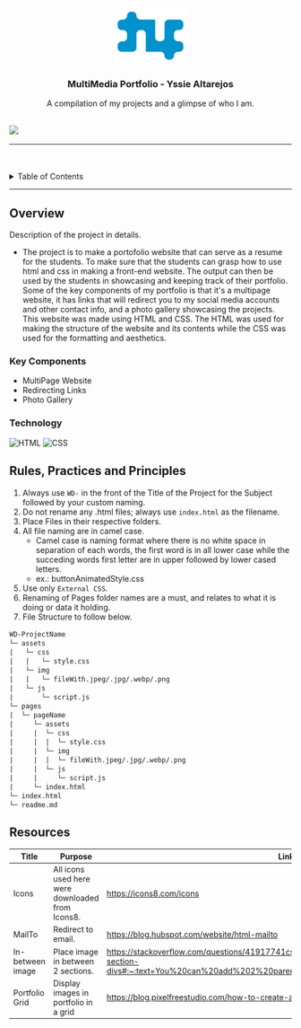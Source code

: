 <a name="readme-top">

<br/>

<br />
<div align="center">
  <a href="https://github.com/zyx-0314/">
  <!-- TODO: If you want to add logo or banner you can add it here -->
    <img src="./assets/img/logo-b-06.png" alt="Y_A" width="130" height="100">
  </a>
<!-- TODO: Change Title to the name of the title of your Project -->
  <h3 align="center">MultiMedia Portfolio - Yssie Altarejos</h3>
</div>
<!-- TODO: Make a short description -->
<div align="center">
  A compilation of my projects and a glimpse of who I am.
</div>

<br />

![](https://visit-counter.vercel.app/counter.png?page=YssieAltarejos/WD-Altarejos-Portfolio)

---

<br />
<br />

<!-- TODO: If you want to add more layers for your readme -->
<details>
  <summary>Table of Contents</summary>
  <ol>
    <li>
      <a href="#overview">Overview</a>
      <ol>
        <li>
          <a href="#key-components">Key Components</a>
        </li>
        <li>
          <a href="#technology">Technology</a>
        </li>
      </ol>
    </li>
    <li>
      <a href="#rule,-practices-and-principles">Rules, Practices and Principles</a>
    </li>
    <li>
      <a href="#resources">Resources</a>
    </li>
  </ol>
</details>

---

## Overview

<!-- TODO: To be changed -->
<!-- The following are just sample -->
Description of the project in details.

- The project is to make a portofolio website that can serve as a resume for the students. To make sure that the students can grasp how to use html and css in making a front-end website. The output can then be used by the students in showcasing and keeping track of their portfolio. Some of the key components of my portfolio is that it's a multipage website, it has links that will redirect you to my social media accounts and other contact info, and a photo gallery showcasing the projects. This website was made using HTML and CSS. The HTML was used for making the structure of the website and its contents while the CSS was used for the formatting and aesthetics.

### Key Components
<!-- TODO: List of Key Components -->
<!-- The following are just sample -->
- MultiPage Website
- Redirecting Links
- Photo Gallery

### Technology
<!-- TODO: List of Technology Used -->
![HTML](https://img.shields.io/badge/HTML-E34F26?style=for-the-badge&logo=html5&logoColor=white)
![CSS](https://img.shields.io/badge/CSS-1572B6?style=for-the-badge&logo=css3&logoColor=white)

## Rules, Practices and Principles
1. Always use `WD-` in the front of the Title of the Project for the Subject followed by your custom naming.
2. Do not rename any .html files; always use `index.html` as the filename.
3. Place Files in their respective folders.
4. All file naming are in camel case.
   - Camel case is naming format where there is no white space in separation of each words, the first word is in all lower case while the succeding words first letter are in upper followed by lower cased letters.
   - ex.: buttonAnimatedStyle.css
5. Use only `External CSS`.
6. Renaming of Pages folder names are a must, and relates to what it is doing or data it holding.
7. File Structure to follow below.

```
WD-ProjectName
└─ assets
|   └─ css
|   |   └─ style.css
|   └─ img
|   |   └─ fileWith.jpeg/.jpg/.webp/.png
|   └─ js
|       └─ script.js
└─ pages
|  └─ pageName
|     └─ assets
|     |  └─ css
|     |  |  └─ style.css
|     |  └─ img
|     |  |  └─ fileWith.jpeg/.jpg/.webp/.png
|     |  └─ js
|     |     └─ script.js
|     └─ index.html
└─ index.html
└─ readme.md
```

## Resources

<!-- TODO: Add References -->
| Title | Purpose | Link |
|-|-|-|
| Icons | All icons used here were  downloaded from Icons8. | https://icons8.com/icons | <br>
| MailTo | Redirect to email. | https://blog.hubspot.com/website/html-mailto | <br>
| In-between image | Place image in between 2 sections.  | https://stackoverflow.com/questions/41917741css-how-to-place-image-between-2-section-divs#:~:text=You%20can%20add%202%20parents,place%20it%20at%20desired%20position. | <br>
| Portfolio Grid | Display images in portfolio in a grid | https://blog.pixelfreestudio.com/how-to-create-a-flexible-image-gallery-with-css-grid/ | <br>